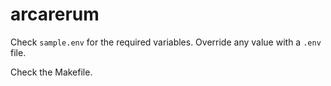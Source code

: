 # arcarerum

Check `sample.env` for the required variables. Override any value with a `.env` file.

Check the Makefile.
